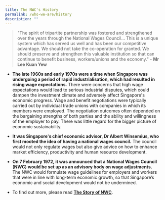 ```yaml
---
title: The NWC's History
permalink: /who-we-are/history
description: ""
---
```

> "The spirit of tripartite partnership was fostered and strengthened over the years through the National Wages Council... This is a unique system which has served us well and has been our competitive advantage. We should not take the co-operation for granted. We should preserve and strengthen this valuable institution so that can continue to benefit business, workers/unions and the economy." - **Mr Lee Kuan Yew** 

* **The late 1960s and early 1970s were a time when Singapore was undergoing a period of rapid industrialisation, which had resulted in rising wage expectations.** There were concerns that high wage expectations would lead to serious industrial disputes, which could dampen the investment climate and adversely affect Singapore's economic progress. Wage and benefit negotiations were typically carried out by individual trade unions with companies in which its members were employed. The negotiation outcomes often depended on the bargaining strengths of both parties and the ability and willingness of the employer to pay. There was little regard for the bigger picture of economic sustainability.

* **It was Singapore's chief economic advisor, Dr Albert Winsemius, who first mooted the idea of having a national wages council.** The council would not only regulate wages but also give advice on how to enhance market efficiency, productivity and human resource development. 

* **On 7 February 1972, it was announced that a National Wages Council (NWC) would be set up as an advisory body on wage adjustments.** The NWC would formulate wage guidelines for employers and workers that were in line with long-term economic growth, so that Singapore’s economic and social development would not be undermined.

* To find out more, please read **[The Story of NWC](https://www.google.com)**.